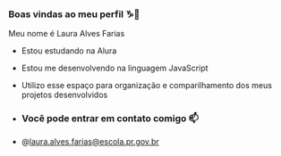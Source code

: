 ### Boas vindas ao meu perfil ♑💜

Meu nome é Laura Alves Farias

- Estou estudando na Alura
- Estou me desenvolvendo na linguagem JavaScript
- Utilizo esse espaço para organização e comparilhamento dos meus projetos desenvolvidos

- ### Você pode entrar em contato comigo 📫

- @laura.alves.farias@escola.pr.gov.br
